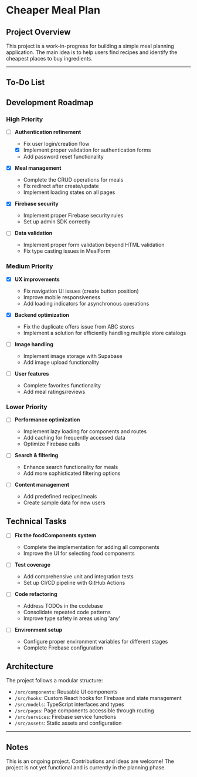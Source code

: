 # Cheaper Meal Plan

## Project Overview

This project is a work-in-progress for building a simple meal planning application. The main idea is to help users find recipes and identify the cheapest places to buy ingredients.

---

## To-Do List

## Development Roadmap

### High Priority

- [ ] **Authentication refinement**

  - Fix user login/creation flow
  - [x] Implement proper validation for authentication forms
  - Add password reset functionality

- [x] **Meal management**

  - Complete the CRUD operations for meals
  - Fix redirect after create/update
  - Implement loading states on all pages

- [x] **Firebase security**

  - Implement proper Firebase security rules
  - Set up admin SDK correctly

- [ ] **Data validation**
  - Implement proper form validation beyond HTML validation
  - Fix type casting issues in MealForm

### Medium Priority

- [x] **UX improvements**

  - Fix navigation UI issues (create button position)
  - Improve mobile responsiveness
  - Add loading indicators for asynchronous operations

- [x] **Backend optimization**

  - Fix the duplicate offers issue from ABC stores
  - Implement a solution for efficiently handling multiple store catalogs

- [ ] **Image handling**

  - Implement image storage with Supabase
  - Add image upload functionality

- [ ] **User features**
  - Complete favorites functionality
  - Add meal ratings/reviews

### Lower Priority

- [ ] **Performance optimization**

  - Implement lazy loading for components and routes
  - Add caching for frequently accessed data
  - Optimize Firebase calls

- [ ] **Search & filtering**

  - Enhance search functionality for meals
  - Add more sophisticated filtering options

- [ ] **Content management**
  - Add predefined recipes/meals
  - Create sample data for new users

## Technical Tasks

- [ ] **Fix the foodComponents system**

  - Complete the implementation for adding all components
  - Improve the UI for selecting food components

- [ ] **Test coverage**

  - Add comprehensive unit and integration tests
  - Set up CI/CD pipeline with GitHub Actions

- [ ] **Code refactoring**

  - Address TODOs in the codebase
  - Consolidate repeated code patterns
  - Improve type safety in areas using 'any'

- [ ] **Environment setup**
  - Configure proper environment variables for different stages
  - Complete Firebase configuration

## Architecture

The project follows a modular structure:

- `/src/components`: Reusable UI components
- `/src/hooks`: Custom React hooks for Firebase and state management
- `/src/models`: TypeScript interfaces and types
- `/src/pages`: Page components accessible through routing
- `/src/services`: Firebase service functions
- `/src/assets`: Static assets and configuration

---

## Notes

This is an ongoing project. Contributions and ideas are welcome! The project is not yet functional and is currently in the planning phase.
